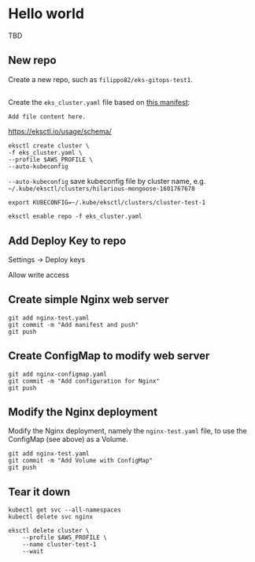 # Hello world

TBD

## New repo

Create a new repo, such as `filippo82/eks-gitops-test1`.

##

Create the `eks_cluster.yaml` file based on [this manifest](https://github.com/weaveworks/eksctl/blob/master/examples/21-eks-quickstart-app-dev.yaml):
```{code-block} yaml
Add file content here.
```

https://eksctl.io/usage/schema/

```{code-block} shell
eksctl create cluster \
-f eks_cluster.yaml \
--profile $AWS_PROFILE \
--auto-kubeconfig
```

`--auto-kubeconfig` save kubeconfig file by cluster name, e.g. `~/.kube/eksctl/clusters/hilarious-mongoose-1601767678`

```shell
export KUBECONFIG=~/.kube/eksctl/clusters/cluster-test-1
```

```shell
eksctl enable repo -f eks_cluster.yaml
```

## Add Deploy Key to repo

Settings -> Deploy keys

Allow write access

## Create simple Nginx web server

```shell
git add nginx-test.yaml
git commit -m "Add manifest and push"
git push
```

## Create ConfigMap to modify web server

```shell
git add nginx-configmap.yaml
git commit -m "Add configuration for Nginx"
git push
```

## Modify the Nginx deployment
Modify the Nginx deployment, namely the `nginx-test.yaml` file, to use the ConfigMap (see above) as a Volume.

```shell
git add nginx-test.yaml
git commit -m "Add Volume with ConfigMap"
git push
```

## Tear it down

```shell
kubectl get svc --all-namespaces
kubectl delete svc nginx
```


```shell
eksctl delete cluster \
    --profile $AWS_PROFILE \
    --name cluster-test-1
    --wait
```